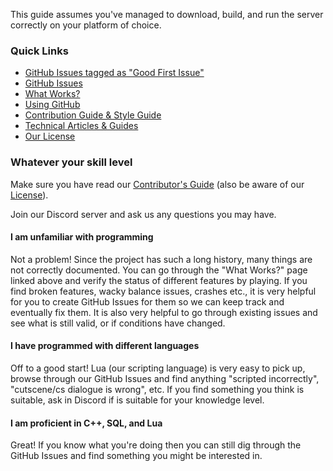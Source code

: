 This guide assumes you've managed to download, build, and run the server correctly on your platform of choice.

### Quick Links
- [GitHub Issues tagged as "Good First Issue"](https://github.com/project-topaz/topaz/labels/good%20first%20issue)
- [GitHub Issues](https://github.com/project-topaz/topaz/issues)
- [What Works?](https://github.com/project-topaz/topaz/wiki/What-Works)
- [Using GitHub](https://github.com/project-topaz/topaz/wiki/Using-Github)
- [Contribution Guide & Style Guide](https://github.com/project-topaz/topaz/blob/release/CONTRIBUTING.md)
- [Technical Articles & Guides](https://github.com/project-topaz/topaz/wiki/Guides-(Development))
- [Our License](https://github.com/project-topaz/topaz/blob/release/LICENSE)

### Whatever your skill level
Make sure you have read our [Contributor's Guide](https://github.com/project-topaz/topaz/blob/release/CONTRIBUTING.md) (also be aware of our [License](https://github.com/project-topaz/topaz/blob/release/LICENSE)).

Join our Discord server and ask us any questions you may have.

#### I am unfamiliar with programming
Not a problem! Since the project has such a long history, many things are not correctly documented. You can go through the "What Works?" page linked above and verify the status of different features by playing. If you find broken features, wacky balance issues, crashes etc., it is very helpful for you to create GitHub Issues for them so we can keep track and eventually fix them. It is also very helpful to go through existing issues and see what is still valid, or if conditions have changed.

#### I have programmed with different languages
Off to a good start! Lua (our scripting language) is very easy to pick up, browse through our GitHub Issues and find anything "scripted incorrectly", "cutscene/cs dialogue is wrong", etc. If you find something you think is suitable, ask in Discord if is suitable for your knowledge level.

#### I am proficient in C++, SQL, and Lua
Great! If you know what you're doing then you can still dig through the GitHub Issues and find something you might be interested in.